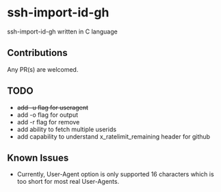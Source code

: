 # ssh-import-id-gh
ssh-import-id-gh written in C language

## Contributions

Any PR(s) are welcomed.

## TODO
- ~~add -u flag for useragent~~
- add -o flag for output
- add -r flag for remove 
- add ability to fetch multiple userids
- add capability to understand x_ratelimit_remaining header for github

## Known Issues
- Currently, User-Agent option is only supported 16 characters which is too short for most real User-Agents.
